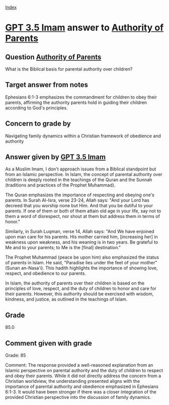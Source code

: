
[Index](../../index.md)
# [GPT 3.5 Imam](../../answering_models/GPT_3.5_Imam.md) answer to [Authority of Parents](../../questions/Authority_of_Parents.md)

## Question [Authority of Parents](../../questions/Authority_of_Parents.md)
What is the Biblical basis for parental authority over children?

## Target answer from notes
Ephesians 6:1-3 emphasizes the commandment for children to obey their parents, affirming the authority parents hold in guiding their children according to God's principles.

## Concern to grade by
Navigating family dynamics within a Christian framework of obedience and authority

## Answer given by [GPT 3.5 Imam](../../answering_models/GPT_3.5_Imam.md)
As a Muslim Imam, I don't approach issues from a Biblical standpoint but from an Islamic perspective. In Islam, the concept of parental authority over children is deeply rooted in the teachings of the Quran and the Sunnah (traditions and practices of the Prophet Muhammad).

The Quran emphasizes the importance of respecting and obeying one's parents. In Surah Al-Isra, verse 23-24, Allah says: "And your Lord has decreed that you worship none but Him. And that you be dutiful to your parents. If one of them or both of them attain old age in your life, say not to them a word of disrespect, nor shout at them but address them in terms of honor."

Similarly, in Surah Luqman, verse 14, Allah says: "And We have enjoined upon man care for his parents. His mother carried him, [increasing her] in weakness upon weakness, and his weaning is in two years. Be grateful to Me and to your parents; to Me is the [final] destination."

The Prophet Muhammad (peace be upon him) also emphasized the status of parents in Islam. He said, "Paradise lies under the feet of your mother" (Sunan an-Nasa'i). This hadith highlights the importance of showing love, respect, and obedience to our parents.

In Islam, the authority of parents over their children is based on the principles of love, respect, and the duty of children to honor and care for their parents. However, this authority should be exercised with wisdom, kindness, and justice, as outlined in the teachings of Islam.

## Grade
85.0

## Comment given with grade
Grade: 85

Comment: The response provided a well-reasoned explanation from an Islamic perspective on parental authority and the duty of children to respect and obey their parents. While it did not directly address the concern from a Christian worldview, the understanding presented aligns with the importance of parental authority and obedience emphasized in Ephesians 6:1-3. It would have been stronger if there was a closer integration of the provided Christian perspective into the discussion of family dynamics.

